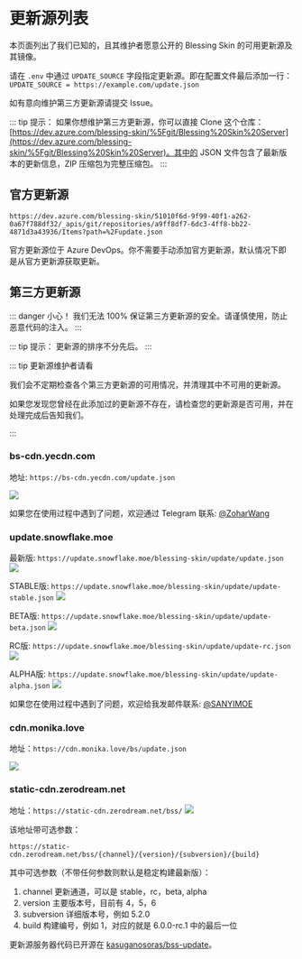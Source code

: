 # 更新源列表

本页面列出了我们已知的，且其维护者愿意公开的 Blessing Skin 的可用更新源及其镜像。

请在 `.env` 中通过 `UPDATE_SOURCE` 字段指定更新源。即在配置文件最后添加一行：`UPDATE_SOURCE = https://example.com/update.json`

如有意向维护第三方更新源请提交 Issue。

::: tip 提示：
如果你想维护第三方更新源，你可以直接 Clone 这个仓库：[https://dev.azure.com/blessing-skin/%5Fgit/Blessing%20Skin%20Server](https://dev.azure.com/blessing-skin/%5Fgit/Blessing%20Skin%20Server)。其中的 JSON 文件包含了最新版本的更新信息，ZIP 压缩包为完整压缩包。
:::

## 官方更新源

```
https://dev.azure.com/blessing-skin/51010f6d-9f99-40f1-a262-0a67f788df32/_apis/git/repositories/a9ff8df7-6dc3-4ff8-bb22-4871d3a43936/Items?path=%2Fupdate.json
```

官方更新源位于 Azure DevOps。你不需要手动添加官方更新源，默认情况下即是从官方更新源获取更新。

## 第三方更新源

::: danger 小心！
我们无法 100% 保证第三方更新源的安全。请谨慎使用，防止恶意代码的注入。
:::

::: tip 提示：
更新源的排序不分先后。
:::

::: tip 更新源维护者请看

我们会不定期检查各个第三方更新源的可用情况，并清理其中不可用的更新源。

如果您发现您曾经在此添加过的更新源不存在，请检查您的更新源是否可用，并在处理完成后告知我们。

:::

### bs-cdn.yecdn.com

地址: `https://bs-cdn.yecdn.com/update.json`

![](https://blessing-skin-manual.vercel.app/api/update?url=https://bs-cdn.yecdn.com/update.json)

如果您在使用过程中遇到了问题，欢迎通过 Telegram 联系: [@ZoharWang](https://t.me/ZoharWang)

### update.snowflake.moe

最新版: `https://update.snowflake.moe/blessing-skin/update/update.json`
![](https://blessing-skin-manual.vercel.app/api/update?url=https://update.snowflake.moe/blessing-skin/update/update.json)

STABLE版: `https://update.snowflake.moe/blessing-skin/update/update-stable.json`
![](https://blessing-skin-manual.vercel.app/api/update?url=https://update.snowflake.moe/blessing-skin/update/update-stable.json)

BETA版: `https://update.snowflake.moe/blessing-skin/update/update-beta.json`
![](https://blessing-skin-manual.vercel.app/api/update?url=https://update.snowflake.moe/blessing-skin/update/update-beta.json)

RC版: `https://update.snowflake.moe/blessing-skin/update/update-rc.json`
![](https://blessing-skin-manual.vercel.app/api/update?url=https://update.snowflake.moe/blessing-skin/update/update-rc.json)

ALPHA版: `https://update.snowflake.moe/blessing-skin/update/update-alpha.json`
![](https://blessing-skin-manual.vercel.app/api/update?url=https://update.snowflake.moe/blessing-skin/update/update-alpha.json)

如果您在使用过程中遇到了问题，欢迎给我发邮件联系: [@SANYIMOE](mailto:abcd2890000456@126.com)

### cdn.monika.love

地址：`https://cdn.monika.love/bs/update.json`

![](https://blessing-skin-manual.vercel.app/api/update?url=https://cdn.monika.love/bs/update.json)

### static-cdn.zerodream.net

地址：`https://static-cdn.zerodream.net/bss/`
![](https://blessing-skin-manual.vercel.app/api/update?url=https://static-cdn.zerodream.net/bss/)

该地址带可选参数：

```
https://static-cdn.zerodream.net/bss/{channel}/{version}/{subversion}/{build}
```

其中可选参数（不带任何参数则默认是稳定构建最新版）：

1. channel 更新通道，可以是 stable，rc，beta, alpha
2. version 主要版本号，目前有 4，5，6
3. subversion 详细版本号，例如 5.2.0
4. build 构建编号，例如 1，对应的就是 6.0.0-rc.1 中的最后一位

更新源服务器代码已开源在 [kasuganosoras/bss-update](https://github.com/kasuganosoras/bss-update)。

